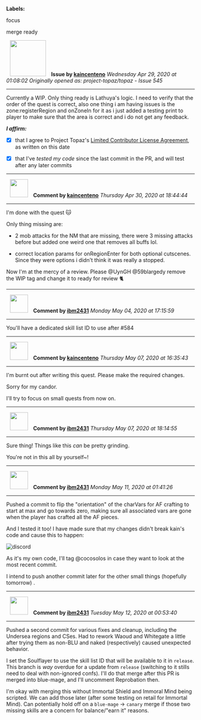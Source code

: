 **Labels:**

focus

merge ready



<a href="https://github.com/kaincenteno"><img src="https://avatars3.githubusercontent.com/u/26943220?v=4" width="96" height="96" hspace="10"></img></a> **Issue by [kaincenteno](https://github.com/kaincenteno)**
_Wednesday Apr 29, 2020 at 01:08:02_
_Originally opened as: project-topaz/topaz - Issue 545_

----

Currently a WIP. Only thing ready is Lathuya's logic. I need to verify that the order of the quest is correct, also one thing i am having issues is the zone:registerRegion and onZoneIn for it as i just added a testing print to player to make sure that the area is correct and i do not get any feedback.

<!-- place 'x' mark between square [] brackets to affirm: -->
**_I affirm:_**
- [x] that I agree to Project Topaz's [Limited Contributor License Agreement](http://project-topaz.com/blob/release/CONTRIBUTOR_AGREEMENT.md), as written on this date
- [x] that I've _tested my code_ since the last commit in the PR, and will test after any later commits




----
<a href="https://github.com/kaincenteno"><img src="https://avatars3.githubusercontent.com/u/26943220?v=4" width="48" height="48" hspace="10"></img></a> **Comment by [kaincenteno](https://github.com/kaincenteno)**
_Thursday Apr 30, 2020 at 18:44:44_

----

I'm done with the quest :cat: 

Only thing missing are:
* 2 mob attacks for the NM that are missing, there were 3 missing attacks before but added one weird one that removes all buffs lol.
* correct location params for onRegionEnter for both optional cutscenes. Since they were options i didn't think it was really a stopped.

Now I'm at the mercy of a review. Please @UynGH @59blargedy remove the WIP tag and change it to ready for review :cat2: 


----
<a href="https://github.com/ibm2431"><img src="https://avatars3.githubusercontent.com/u/13112942?v=4" width="48" height="48" hspace="10"></img></a> **Comment by [ibm2431](https://github.com/ibm2431)**
_Monday May 04, 2020 at 17:15:59_

----

You'll have a dedicated skill list ID to use after #584 


----
<a href="https://github.com/kaincenteno"><img src="https://avatars3.githubusercontent.com/u/26943220?v=4" width="48" height="48" hspace="10"></img></a> **Comment by [kaincenteno](https://github.com/kaincenteno)**
_Thursday May 07, 2020 at 16:35:43_

----

I'm burnt out after writing this quest. Please make the required changes.
Sorry for my candor.
I'll try to focus on small quests from now on.


----
<a href="https://github.com/ibm2431"><img src="https://avatars3.githubusercontent.com/u/13112942?v=4" width="48" height="48" hspace="10"></img></a> **Comment by [ibm2431](https://github.com/ibm2431)**
_Thursday May 07, 2020 at 18:14:55_

----

Sure thing! Things like this _can_ be pretty grinding.

You're not in this all by yourself~!


----
<a href="https://github.com/ibm2431"><img src="https://avatars3.githubusercontent.com/u/13112942?v=4" width="48" height="48" hspace="10"></img></a> **Comment by [ibm2431](https://github.com/ibm2431)**
_Monday May 11, 2020 at 01:41:26_

----

Pushed a commit to flip the "orientation" of the charVars for AF crafting to start at max and go towards zero, making sure all associated vars are gone when the player has crafted all the AF pieces.

And I tested it too! I have made sure that my changes didn't break kain's code and cause this to happen:
![discord](https://user-images.githubusercontent.com/13112942/81516797-af76e100-9328-11ea-80a5-e394eb7664b3.png)


As it's my own code, I'll tag @cocosolos in case they want to look at the most recent commit.

I intend to push another commit later for the other small things (hopefully tomorrow) .


----
<a href="https://github.com/ibm2431"><img src="https://avatars3.githubusercontent.com/u/13112942?v=4" width="48" height="48" hspace="10"></img></a> **Comment by [ibm2431](https://github.com/ibm2431)**
_Tuesday May 12, 2020 at 00:53:40_

----

Pushed a second commit for various fixes and cleanup, including the Undersea regions and CSes. Had to rework Waoud and Whitegate a little after trying them as non-BLU and naked (respectively) caused unexpected behavior.

I set the Soulflayer to use the skill list ID that will be available to it in `release`. This branch is _way_ overdue for a update from `release` (switching to it stills need to deal with non-ignored confs). I'll do that merge after this PR is merged into blue-mage, and I'll uncomment Reprobation then.

I'm okay with merging this without Immortal Shield and Immoral Mind being scripted. We can add those later (after some testing on retail for Immortal Mind). Can potentially hold off on a `blue-mage` -> `canary` merge if those two missing skills are a concern for balance/"earn it" reasons.
